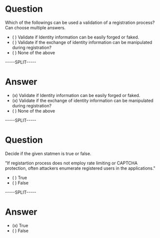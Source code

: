 # Question

Which of the followings can be used a validation of a registration process? Can choose multiple answers.

* ( ) Validate if Identity information can be easily forged or faked.
* ( ) Validate if the exchange of identity information can be manipulated during registration?
* ( ) None of the above 

-----SPLIT-----

# Answer

* (x) Validate if Identity information can be easily forged or faked.
* (x) Validate if the exchange of identity information can be manipulated during registration?
* ( ) None of the above 

-----SPLIT-----

# Question

Decide if the given statmen is true or false.

"If registartion process does not employ rate limiting or CAPTCHA protection, often attackers enumerate registered users in the applications."

* ( ) True
* ( ) False

-----SPLIT-----

# Answer

* (x) True
* ( ) False

